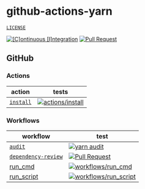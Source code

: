 # github-actions-yarn

[`LICENSE`](./LICENSE)

[![[C]ontinuous [I]ntegration](https://github.com/percebus/github-actions-yarn/actions/workflows/always.yml/badge.svg)](https://github.com/percebus/github-actions-yarn/actions/workflows/always.yml) [![Pull Request](https://github.com/percebus/github-actions-yarn/actions/workflows/pull_request.yml/badge.svg?event=pull_request)](https://github.com/percebus/github-actions-yarn/actions/workflows/pull_request.yml)

## GitHub

### Actions

| action                                 | tests                                                                                                                                                                                                                    |
| -------------------------------------- | ------------------------------------------------------------------------------------------------------------------------------------------------------------------------------------------------------------------------ |
| [`install`](./.github/actions/install) | [![actions/install](https://github.com/percebus/github-actions-yarn/actions/workflows/test_actions__install.yml/badge.svg)](https://github.com/percebus/github-actions-yarn/actions/workflows/test_actions__install.yml) |

### Workflows

| workflow                                                         | test                                                                                                                                                                                                                                    |
| ---------------------------------------------------------------- | --------------------------------------------------------------------------------------------------------------------------------------------------------------------------------------------------------------------------------------- |
| [`audit`](./.github/workflows/audit.yml)                         | [![yarn audit](https://github.com/percebus/github-actions-yarn/actions/workflows/audit.yml/badge.svg)](https://github.com/percebus/github-actions-yarn/actions/workflows/audit.yml)                                                     |
| [`dependency-review`](./.github/workflows/dependency-review.yml) | [![Pull Request](https://github.com/percebus/github-actions-yarn/actions/workflows/pull_request.yml/badge.svg?event=pull_request)](https://github.com/percebus/github-actions-yarn/actions/workflows/pull_request.yml)                  |
| [run_cmd](./.github/workflows/run_cmd.yml)                       | [![workflows/run_cmd](https://github.com/percebus/github-actions-yarn/actions/workflows/test_workflows__run_cmd.yml/badge.svg)](https://github.com/percebus/github-actions-yarn/actions/workflows/test_workflows__run_cmd.yml)          |
| [run_script](./.github/workflows/run_script.yml)                 | [![workflows/run_script](https://github.com/percebus/github-actions-yarn/actions/workflows/test_workflows__run_script.yml/badge.svg)](https://github.com/percebus/github-actions-yarn/actions/workflows/test_workflows__run_script.yml) |
